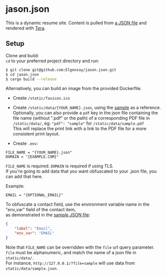 # jason.json

This is a dynamic resume site. Content is pulled from [a JSON file](https://github.com/Elgenzay/jason.json/blob/main/static/data/sample.json) and rendered with [Tera](https://crates.io/crates/tera).


## Setup
Clone and build:  
`cd` to your preferred project directory and run:
```sh
$ git clone git@github.com:Elgenzay/jason.json.git
$ cd jason.json
$ cargo build --release
```

Alternatively, you can build an image from the provided Dockerfile.

- Create `/static/favicon.ico`
- Create `/static/data/{YOUR_NAME}.json`, using the [sample](https://github.com/Elgenzay/jason.json/blob/main/static/data/sample.json) as a reference.  
Optionally, you can also provide a `pdf` key in the json file containing the file name (without ".pdf" or the path) of a corresponding PDF file in `/static/data/`, eg: `"pdf": "sample"` for `/static/data/sample.pdf`  
This will replace the print link with a link to the PDF file for a more consistent print layout.

- Create `.env`:
```env
FILE_NAME = "{YOUR_NAME}.json"
DOMAIN = "{EXAMPLE.COM}"
```
`FILE_NAME` is required. `DOMAIN` is required if using TLS.  
If you're going to add data that you want obfuscated to your .json file, you can add that here.

Example:
```env
EMAIL = "{OPTIONAL_EMAIL}"
```
To obfuscate a contact field, use the environment variable name in the "env_var" field of the contact item,  
as demonstrated in the [sample JSON file](https://github.com/Elgenzay/jason.json/blob/main/static/data/sample.json):
```JSON
{
	"label": "Email",
	"env_var": "EMAIL"
}
```
Note that `FILE_NAME` can be overridden with the `file` url query parameter.  
`file` must be alphanumeric, and match the name of a json file in `static/data/`.  
For instance, `http://127.0.0.1/?file=sample` will use data from `static/data/sample.json`.
